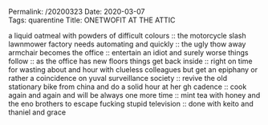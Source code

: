 Permalink: /20200323
Date: 2020-03-07  
Tags: quarentine
Title: ONETWOFIT AT THE ATTIC  
  
a liquid oatmeal with powders of difficult colours :: the motorcycle slash lawnmower factory needs automating and quickly :: the ugly thow away armchair becomes the office :: entertain an idiot and surely worse things follow :: as the office has new floors things get back inside :: right on time for wasting about and hour with clueless colleagues but get an epiphany or rather a coincidence on yuval surveillance society :: revive the old stationary bike from china and do a solid hour at her gh cadence :: cook again and again and will be always one more time :: mint tea with honey and the eno brothers to escape fucking stupid television :: done with keito and thaniel and grace
